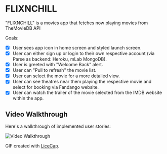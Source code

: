 # FLIXNCHILL
"FLIXNCHILL" is a movies app that fetches now playing movies from TheMovieDB API 

Goals:
- [x] User sees app icon in home screen and styled launch screen.
- [x] User can either sign up or login to their own respective account (via Parse as backend: Heroku, mLab MongoDB).
- [x] User is greeted with "Welcome Back" alert.
- [x] User can "Pull to refresh" the movie list.
- [x] User can select the movie for a more detailed view.
- [x] User can see theatres near them playing the respective movie and select for booking via Fandango website.
- [x] User can watch the trailer of the movie selected from the IMDB website within the app.

## Video Walkthrough

Here's a walkthrough of implemented user stories:

<img src='https://i.imgur.com/Q1AOOie.gif' title='Video Walkthrough' width='' alt='Video Walkthrough' />

GIF created with [LiceCap](http://www.cockos.com/licecap/).

